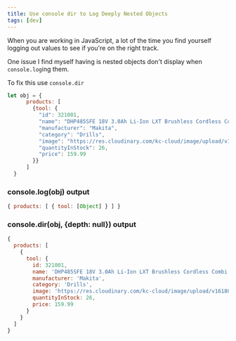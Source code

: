 ```yaml
---
title: Use console dir to Log Deeply Nested Objects
tags: [dev]
---
```


When you are working in JavaScript, a lot of the time you find yourself logging out values to see if you're on the right track.

One issue I find myself having is nested objects don't display when `console.log`ing them.

To fix this use `console.dir`

```js
let obj = {
      products: [
        {tool: {
          "id": 321001,
          "name": "DHP485SFE 18V 3.0Ah Li-Ion LXT Brushless Cordless Combi Drill (",
          "manufacturer": "Makita",
          "category": "Drills",
          "image": "https://res.cloudinary.com/kc-cloud/image/upload/v1618064911/vue-fundamentals/ae235_pn5koq.jpg",
          "quantityInStock": 26,
          "price": 159.99
        }}
      ]
  }
```

### console.log(obj) output

```js
{ products: [ { tool: [Object] } ] }
```

### console.dir(obj, {depth: null}) output

```js
{
  products: [
    {
      tool: {
        id: 321001,
        name: 'DHP485SFE 18V 3.0Ah Li-Ion LXT Brushless Cordless Combi Drill (',
        manufacturer: 'Makita',
        category: 'Drills',
        image: 'https://res.cloudinary.com/kc-cloud/image/upload/v1618064911/vue-fundamentals/ae235_pn5koq.jpg',
        quantityInStock: 26,
        price: 159.99
      }
    }
  ]
}
```